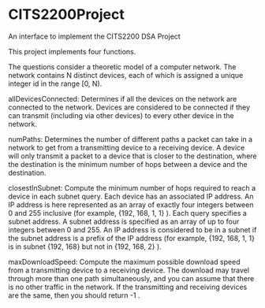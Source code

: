 # CITS2200Project
An interface to implement the CITS2200 DSA Project

This project implements four functions. 

The questions consider a theoretic model of a computer network. The network contains N distinct devices, each of which is assigned a unique integer id in the range [0, N). 

allDevicesConnected: 
Determines if all the devices on the network are connected to the network. Devices are considered to be connected if they can transmit (including via other devices) to every other device in the network. 

numPaths: 
Determines the number of different paths a packet can take in a network to get from a transmitting device to a receiving device. A device will only transmit a packet to a device that is closer to the destination, where the destination is the minimum number of hops between a device and the destination.

closestInSubnet:
Compute the minimum number of hops required to reach a device in each subnet query. Each device has an associated IP address. An IP address is here represented as an array of exactly four integers between 0 and 255 inclusive (for example, {192, 168, 1, 1} ). Each query specifies a subnet address. A subnet address is specified as an array of up to four integers between 0 and 255. An IP address is considered to be in a subnet if the subnet address is a prefix of the IP address (for example, {192, 168, 1, 1} is in subnet {192, 168} but not in {192, 168, 2} ).

maxDownloadSpeed:
Compute the maximum possible download speed from a transmitting device to a receiving device. The download may travel through more than one path simultaneously, and you can assume that there is no other traffic in the network. If the transmitting and receiving devices are the same, then you should return -1 .
